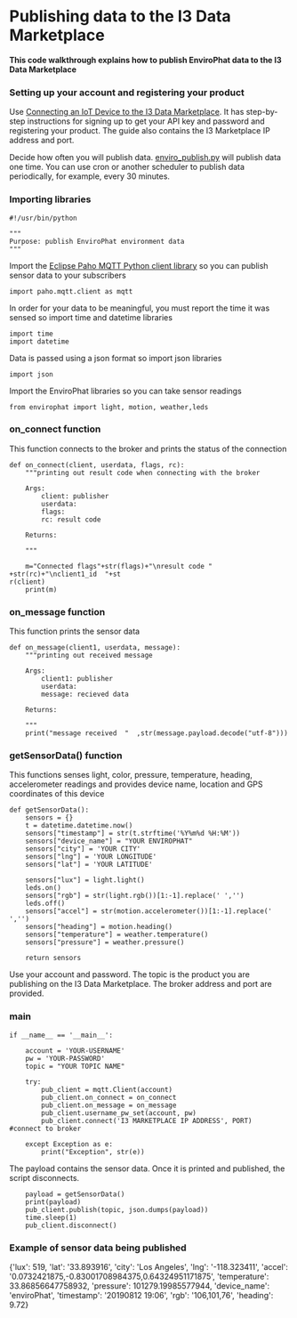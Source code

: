 # Publishing data to the I3 Data Marketplace

<b>This code walkthrough explains how to publish EnviroPhat data to the I3 Data Marketplace</b>  

### Setting up your account and registering your product
Use [Connecting an IoT Device to the I3 Data Marketplace](https://github.com/NelsonPython/Connect_IoT_Device_to_I3).  It has step-by-step instructions for signing up to get your API key and password and registering your product.  The guide also contains the I3 Marketplace IP address and port.

Decide how often you will publish data.  [enviro_publish.py](https://github.com/NelsonPython/EnviroPhat/blob/master/code/enviro_publish.py) will publish data one time.  You can use cron or another scheduler to publish data periodically, for example, every 30 minutes.  

### Importing libraries
```
#!/usr/bin/python

"""
Purpose: publish EnviroPhat environment data
"""
```
Import the [Eclipse Paho MQTT Python client library](https://pypi.org/project/paho-mqtt/) so you can publish sensor data to your subscribers 
```
import paho.mqtt.client as mqtt
```
In order for your data to be meaningful, you must report the time it was sensed so import time and datetime libraries

```
import time
import datetime
```
Data is passed using a json format so import json libraries
```
import json
```
Import the EnviroPhat libraries so you can take sensor readings
```
from envirophat import light, motion, weather,leds
```

### on_connect function

This function connects to the broker and prints the status of the connection
```
def on_connect(client, userdata, flags, rc):
    """printing out result code when connecting with the broker

    Args:
        client: publisher
        userdata:
        flags:
        rc: result code

    Returns:

    """

    m="Connected flags"+str(flags)+"\nresult code " +str(rc)+"\nclient1_id  "+st                                                                             r(client)
    print(m)
```
### on_message function

This function prints the sensor data
```
def on_message(client1, userdata, message):
    """printing out received message

    Args:
        client1: publisher
        userdata:
        message: recieved data

    Returns:

    """
    print("message received  "  ,str(message.payload.decode("utf-8")))
```

### getSensorData() function

This functions senses light, color, pressure, temperature, heading, accelerometer readings and provides device name, location and GPS coordinates of this device

```
def getSensorData():
    sensors = {}
    t = datetime.datetime.now()
    sensors["timestamp"] = str(t.strftime('%Y%m%d %H:%M'))
    sensors["device_name"] = "YOUR ENVIROPHAT"
    sensors["city"] = 'YOUR CITY'
    sensors["lng"] = 'YOUR LONGITUDE'
    sensors["lat"] = 'YOUR LATITUDE'

    sensors["lux"] = light.light()
    leds.on()
    sensors["rgb"] = str(light.rgb())[1:-1].replace(' ','')
    leds.off()
    sensors["accel"] = str(motion.accelerometer())[1:-1].replace(' ','')
    sensors["heading"] = motion.heading()
    sensors["temperature"] = weather.temperature()
    sensors["pressure"] = weather.pressure()

    return sensors
```
Use your account and password.  The topic is the product you are publishing on the I3 Data Marketplace.  The broker address and port are provided.

### main
```
if __name__ == '__main__':

    account = 'YOUR-USERNAME'
    pw = 'YOUR-PASSWORD'
    topic = "YOUR TOPIC NAME"

    try:
        pub_client = mqtt.Client(account)
        pub_client.on_connect = on_connect
        pub_client.on_message = on_message
        pub_client.username_pw_set(account, pw)
        pub_client.connect('I3 MARKETPLACE IP ADDRESS', PORT)      #connect to broker

    except Exception as e:
        print("Exception", str(e))

```
The payload contains the sensor data.  Once it is printed and published, the script disconnects.
```
    payload = getSensorData()
    print(payload)
    pub_client.publish(topic, json.dumps(payload))
    time.sleep(1)
    pub_client.disconnect()
```

### Example of sensor data being published

{'lux': 519, 'lat': '33.893916', 'city': 'Los Angeles', 'lng': '-118.323411', 'accel': '0.0732421875,-0.83001708984375,0.64324951171875', 'temperature': 33.86856647758932, 'pressure': 101279.19985577944, 'device_name': 'enviroPhat', 'timestamp': '20190812 19:06', 'rgb': '106,101,76', 'heading': 9.72}
